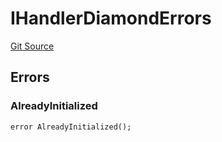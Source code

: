 # IHandlerDiamondErrors
[Git Source](https://github.com/thrackle-io/forte-rules-engine/blob/5abe0bdd205a0cc39e18fc6dac3a712362e23f50/src/common/IErrors.sol)


## Errors
### AlreadyInitialized

```solidity
error AlreadyInitialized();
```

